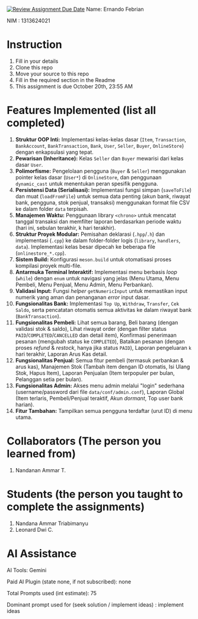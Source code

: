 [![Review Assignment Due Date](https://classroom.github.com/assets/deadline-readme-button-22041afd0340ce965d47ae6ef1cefeee28c7c493a6346c4f15d667ab976d596c.svg)](https://classroom.github.com/a/SCVt0OYF)
Name: Ernando Febrian

NIM : 1313624021

# Instruction
1. Fill in your details
2. Clone this repo
3. Move your source to this repo
4. Fill in the required section in the Readme
5. This assignment is due October 20th, 23:55 AM

# Features Implemented (list all completed)
1.  **Struktur OOP Inti:** Implementasi kelas-kelas dasar (`Item`, `Transaction`, `BankAccount`, `BankTransaction`, `Bank`, `User`, `Seller`, `Buyer`, `OnlineStore`) dengan enkapsulasi yang tepat.
2.  **Pewarisan (Inheritance):** Kelas `Seller` dan `Buyer` mewarisi dari kelas dasar `User`.
3.  **Polimorfisme:** Pengelolaan pengguna (`Buyer` & `Seller`) menggunakan pointer kelas dasar (`User*`) di `OnlineStore`, dan penggunaan `dynamic_cast` untuk menentukan peran spesifik pengguna.
4.  **Persistensi Data (Serialisasi):** Implementasi fungsi simpan (`saveToFile`) dan muat (`loadFromFile`) untuk semua data penting (akun bank, riwayat bank, pengguna, stok penjual, transaksi) menggunakan format file CSV ke dalam folder `data` terpisah.
5.  **Manajemen Waktu:** Penggunaan library `<chrono>` untuk mencatat tanggal transaksi dan memfilter laporan berdasarkan periode waktu (hari ini, sebulan terakhir, k hari terakhir).
6.  **Struktur Proyek Modular:** Pemisahan deklarasi (`.hpp`/`.h`) dan implementasi (`.cpp`) ke dalam folder-folder logis (`library`, `handlers`, `data`). Implementasi kelas besar dipecah ke beberapa file (`onlinestore_*.cpp`).
7.  **Sistem Build:** Konfigurasi `meson.build` untuk otomatisasi proses kompilasi proyek multi-file.
8.  **Antarmuka Terminal Interaktif:** Implementasi menu berbasis *loop* (`while`) dengan `enum` untuk navigasi yang jelas (Menu Utama, Menu Pembeli, Menu Penjual, Menu Admin, Menu Perbankan).
9.  **Validasi Input:** Fungsi *helper* `getNumericInput` untuk memastikan input numerik yang aman dan penanganan *error* input dasar.
10. **Fungsionalitas Bank:** Implementasi `Top Up`, `Withdraw`, `Transfer`, `Cek Saldo`, serta pencatatan otomatis semua aktivitas ke dalam riwayat bank (`BankTransaction`).
11. **Fungsionalitas Pembeli:** Lihat semua barang, Beli barang (dengan validasi stok & saldo), Lihat riwayat order (dengan filter status `PAID`/`COMPLETED`/`CANCELLED` dan detail item), Konfirmasi penerimaan pesanan (mengubah status ke `COMPLETED`), Batalkan pesanan (dengan proses *refund* & *restock*, hanya jika status `PAID`), Laporan pengeluaran `k` hari terakhir, Laporan Arus Kas detail.
12. **Fungsionalitas Penjual:** Semua fitur pembeli (termasuk perbankan & arus kas), Manajemen Stok (Tambah item dengan ID otomatis, Isi Ulang Stok, Hapus Item), Laporan Penjualan (Item terpopuler per bulan, Pelanggan setia per bulan).
13. **Fungsionalitas Admin:** Akses menu admin melalui "login" sederhana (username/password dari file `data/conf/admin.conf`), Laporan Global (Item terlaris, Pembeli/Penjual teraktif, Akun *dormant*, Top user bank harian).
14. **Fitur Tambahan:** Tampilkan semua pengguna terdaftar (urut ID) di menu utama.

# Collaborators (The person you learned from)
1. Nandanan Ammar T.

# Students (the person you taught to complete the assignments)
1. Nandana Ammar Triabimanyu
2. Leonard Dwi C.

# AI Assistance
AI Tools: Gemini

Paid AI Plugin (state none, if not subscribed): none

Total Prompts used (int estimate): 75

Dominant prompt used for (seek solution / implement ideas) : implement ideas

